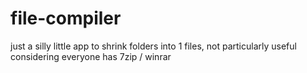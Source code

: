 # file-compiler
just a silly little app to shrink folders into 1 files, not particularly useful considering everyone has 7zip / winrar
